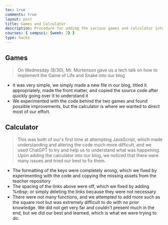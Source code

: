 ```yaml
---
toc: true
comments: true
layout: post
title: Games and Calculator
description: Procedure for adding the various games and calculator into our blog
courses: { compsci: {week: 2} }
type: hacks
---
```


## Games
> On Wednesday (8/30), Mr. Mortenson gave us a tech talk on how to implement the Game of Life and Snake into our blog
- It was very simple, we simply made a new file in our blog, titled it appropriately, made the front matter, and copied the source code after quickly going over it to understand it
- We experimented with the code behind the two games and found possible improvements, but the calculator is where we wanted to direct most of our effort.

## Calculator
>  This was both of our's first time at attempting JavaScript, which made understanding and altering the code much more difficult, and we used ChatGPT to try and help us to understand what was happening. Upon adding the calculator into our blog, we noticed that there were many issues and tried our best to fix them.
- The formatting of the keys were completely wrong, which we fixed by experimenting with the code and copying the missing assets from the teacher repository
- The spacing of the links above were off, which we fixed by adding %nbsp; or simply deleting the links because they were not necessary
- There were not many functions, and we attempted to add more such as the square root but was extremely difficult to do with no prior knowledge. We did not get very far and couldn't present much in the end, but we did our best and learned, which is what we were trying to do.